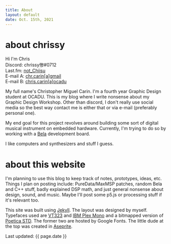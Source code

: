 ```yaml
---
title: About
layout: default
date: Oct. 15th, 2021
---
```


# about chrissy

Hi I'm Chris\
Discord: chrissy惨#0712\
Last.fm: [not_Chiisu](https://www.last.fm/user/not_Chiisu)\
E-mail A: [chr.carin[a]gmail](mailto:chr.carin[a]gmail.com)\
E-mail B: [chris.carin[a]ocadu](mailto:chris.carin[a]gmail.com)

My full name's Christopher Miguel Carin. I'm a fourth year Graphic Design student at OCADU. This is my blog where I write nonsense about my Graphic Design Workshop. Other than discord, I don't really use social media so the best way contact me is either that or via e-mail (preferably personal one).

My end goal for this project revolves around building some sort of digital musical instrument on embedded hardware. Currently, I'm trying to do so by working with a [Bela](http://bela.io/) development board.

I like computers and synthesizers and stuff I guess.

# about this website

I'm planning to use this blog to keep track of notes, prototypes, ideas, etc. Things I plan on posting include: PureData/MaxMSP patches, random Bela and C++ stuff, badly explained DSP math, and just general nonsense about design, sound, and music. Maybe I'll post some p5.js or processing stuff if it's relevant too.

This site was built using [Jekyll](https://jekyllrb.com/). The layout was designed by myself. Typefaces used are [VT323](https://fonts.google.com/specimen/VT323?query=VT323) and [IBM Plex Mono](https://fonts.google.com/specimen/IBM+Plex+Mono?query=ibm) and a bitmapped version of [Poetica STD](https://fonts.adobe.com/fonts/poetica). The former two are hosted by Google Fonts. The little dude at the top was created in [Aseprite](https://www.aseprite.org/).

<div class="footer">Last updated: {{ page.date }}</div>
